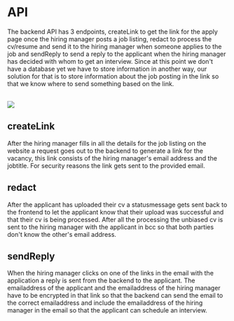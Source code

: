 # API
The backend API has 3 endpoints, createLink to get the link for the apply page once the hiring manager posts a job listing, redact to process the cv/resume and send it to the hiring manager when someone applies to the job and sendReply to send a reply to the applicant when the hiring manager has decided with whom to get an interview.
Since at this point we don't have a database yet we have to store information in another way, our solution for that is to store information about the job posting in the link so that we know where to send something based on the link.

<br><img src="https://github.com/Jeroenvh99/Unbiased_workingrepo/blob/general_backend/Flowchart%20backend.png"/><br>

## createLink
After the hiring manager fills in all the details for the job listing on the website a request goes out to the backend to generate a link for the vacancy, this link consists of the hiring manager's email address and the jobtitle. For security reasons the link gets sent to the provided email.

## redact
After the applicant has uploaded their cv a statusmessage gets sent back to the frontend to let the applicant know that their upload was successful and that their cv is being processed.
After all the processing the unbiased cv is sent to the hiring manager with the applicant in bcc so that both parties don't know the other's email address.

## sendReply
When the hiring manager clicks on one of the links in the email with the application a reply is sent from the backend to the applicant. The emailaddress of the applicant and the emailaddress of the hiring manager have to be encrypted in that link so that the backend can send the email to the correct emailaddress and include the emailaddress of the hiring manager in the email so that the applicant can schedule an interview.
